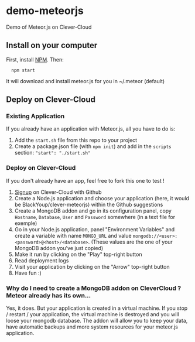 demo-meteorjs
=================================

Demo of Meteor.js on Clever-Cloud

## Install on your computer

First, install [NPM](https://npmjs.org). Then:
```
  npm start
```

It will download and install meteor.js for you in ~/.meteor (default)


## Deploy on Clever-Cloud

### Existing Application

If you already have an application with Meteor.js, all you have to do is:

1. Add the ``start.sh`` file from this repo to your project
2. Create a package.json file (with ``npm init``) and add in the ``scripts`` section: ``"start": "./start.sh"``

### Deploy on Clever-Cloud

If you don't already have an app, feel free to fork this one to test !

1. [Signup](https://api.clever-cloud.com/v2/github/signup) on Clever-Cloud with Github
2. Create a Node.js application and choose your application (here, it would be BlackYoup/clever-meteorjs) within the Github suggestions
3. Create a MongoDB addon and go in its configuration panel, copy ``Hostname``, ``Database``, ``User`` and ``Password`` somewhere (in a text file for exemple)
4. Go in your Node.js application, panel "Environment Variables" and create a variable with name ``MONGO_URL`` and value ``mongodb://<user>:<password>@<host>/<database>``. (These values are the one of your MongoDB addon you've just copied)
5. Make it run by clicking on the "Play" top-right button
6. Read deployment logs
7. Visit your application by clicking on the "Arrow" top-right button
8. Have fun :)

### Why do I need to create a MongoDB addon on CleverCloud ? Meteor already has its own...

Yes, it does. But your application is created in a virtual machine. If you stop / restart / your application, the virtual machine is destroyed and you will loose your mongodb database. The addon will allow you to keep your data, have automatic backups and more system resources for your meteor.js application.
